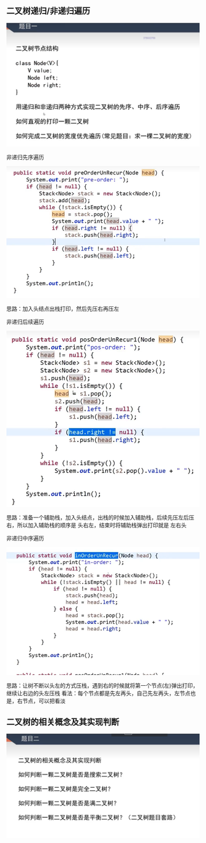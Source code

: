 ## 二叉树递归/非递归遍历
![Alt text](./img/image.png)

非递归先序遍历

![Alt text](./img/image-1.png)

思路：加入头结点出栈打印，然后先压右再压左

非递归后续遍历

![Alt text](./img/image-2.png)

思路：准备一个辅助栈，加入头结点，出栈的时候加入辅助栈，后续先压左后压右，所以加入辅助栈的顺序是 头右左，结束时将辅助栈弹出打印就是 左右头

非递归中序遍历

![Alt text](./img/image-3.png)

思路：让树不断以头左的方式压栈，遇到右的时候就将第一个节点(左)弹出打印，继续让右边的头左压栈
看法：每个节点都是先左再头，自己先左再头，左节点也是，右节点，可以把看淡    

## 二叉树的相关概念及其实现判断
![Alt text](./img/image-4.png)